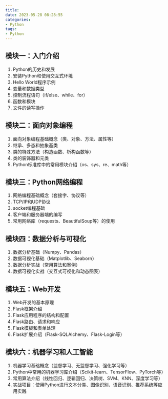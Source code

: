 ```yaml
---
title: 
date: 2023-05-28 08:28:55
categories:
- Python
tags:
- Python
---
```


## 模块一：入门介绍

1. Python的历史和发展
2. 安装Python和使用交互式环境
3. Hello World程序示例
4. 变量和数据类型
5. 控制流程语句（if/else、while、for）
6. 函数和模块
7. 文件的读写操作

## 模块二：面向对象编程

1. 面向对象编程基础概念（类、对象、方法、属性等）
2. 继承、多态和抽象基类
3. 类的特殊方法（构造函数、析构函数等）
4. 类的装饰器和元类
5. Python标准库中的常用模块介绍（os、sys、re、math等）

## 模块三：Python网络编程

1. 网络编程基础概念（套接字、协议等）
2. TCP/IP和UDP协议
3. socket编程基础
4. 客户端和服务器端的编写
5. 常用网络库（requests、BeautifulSoup等）的使用

## 模块四：数据分析与可视化

1. 数据分析基础（Numpy、Pandas）
2. 数据可视化基础（Matplotlib、Seaborn）
3. 数据分析实战（常用算法和案例）
4. 数据可视化实战（交互式可视化和动态图表）

## 模块五：Web开发

1. Web开发的基本原理
2. Flask框架介绍
3. Flask应用程序的结构和配置
4. Flask路由、请求和响应
5. Flask模板和表单处理
6. Flask扩展介绍（Flask-SQLAlchemy、Flask-Login等）

## 模块六：机器学习和人工智能

1. 机器学习基础概念（监督学习、无监督学习、强化学习等）
2. Python中常用的机器学习库介绍（Scikit-learn、TensorFlow、PyTorch等）
3. 常用算法介绍（线性回归、逻辑回归、决策树、SVM、KNN、深度学习等）
4. 实战项目：使用Python进行文本分类、图像识别、语音识别、推荐系统等应用实践